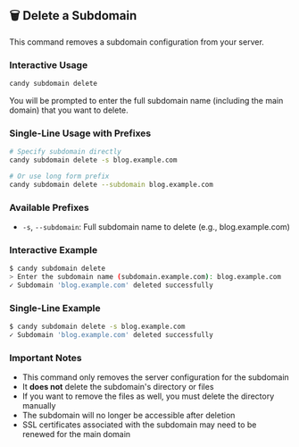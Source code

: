 ## 🗑️ Delete a Subdomain

This command removes a subdomain configuration from your server.

### Interactive Usage
```bash
candy subdomain delete
```
You will be prompted to enter the full subdomain name (including the main domain) that you want to delete.

### Single-Line Usage with Prefixes
```bash
# Specify subdomain directly
candy subdomain delete -s blog.example.com

# Or use long form prefix
candy subdomain delete --subdomain blog.example.com
```

### Available Prefixes
- `-s`, `--subdomain`: Full subdomain name to delete (e.g., blog.example.com)

### Interactive Example
```bash
$ candy subdomain delete
> Enter the subdomain name (subdomain.example.com): blog.example.com
✓ Subdomain 'blog.example.com' deleted successfully
```

### Single-Line Example
```bash
$ candy subdomain delete -s blog.example.com
✓ Subdomain 'blog.example.com' deleted successfully
```

### Important Notes
- This command only removes the server configuration for the subdomain
- It **does not** delete the subdomain's directory or files
- If you want to remove the files as well, you must delete the directory manually
- The subdomain will no longer be accessible after deletion
- SSL certificates associated with the subdomain may need to be renewed for the main domain